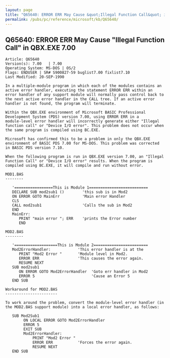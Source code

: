 ```yaml
---
layout: page
title: "Q65640: ERROR ERR May Cause &quot;Illegal Function Call&quot; in QBX.EXE 7.00"
permalink: /pubs/pc/reference/microsoft/kb/Q65640/
---
```


## Q65640: ERROR ERR May Cause &quot;Illegal Function Call&quot; in QBX.EXE 7.00

	Article: Q65640
	Version(s): 7.00   | 7.00
	Operating System: MS-DOS | OS/2
	Flags: ENDUSER | SR# S900827-59 buglist7.00 fixlist7.10
	Last Modified: 20-SEP-1990
	
	In a multiple-module program in which each of the modules contains an
	active error handler, executing the statement ERROR ERR within an
	error handler of any support module will normally pass control back to
	the next active error handler in the CALL tree. If an active error
	handler is not found, the program will terminate.
	
	Within the QBX.EXE environment of Microsoft BASIC Professional
	Development System (PDS) version 7.00, using ERROR ERR in a
	module-level error handler will incorrectly generate either "Illegal
	function call" or "Device I/O error". This problem does not occur when
	the same program is compiled using BC.EXE.
	
	Microsoft has confirmed this to be a problem in only the QBX.EXE
	environment of BASIC PDS 7.00 for MS-DOS. This problem was corrected
	in BASIC PDS version 7.10.
	
	When the following program is run in QBX.EXE version 7.00, an "Illegal
	Function Call" or "Device I/O error" results. When the program is
	compiled using BC.EXE, it will compile and run without error.
	
	MOD1.BAS
	--------
	
	   '=================This is Module 1==========================
	   DECLARE SUB mod2sub1 ()        'this sub is in Mod2
	   ON ERROR GOTO MainErr          'Main error Handler
	   CLS
	   CALL mod2sub1                  'Calls the sub in Mod2
	   END
	   MainErr:
	      PRINT "main error "; ERR    'prints the Error number
	      END
	
	MOD2.BAS
	--------
	
	   '===================This is Module 2========================
	   Mod2ErrorHandler:            'This error handler is at the
	      PRINT "Mod2 Error "       'Module level in Mod2.
	      ERROR ERR                 'This causes the error again.
	      RESUME NEXT
	   SUB mod2sub1
	      ON ERROR GOTO Mod2ErrorHandler  'Goto err handler in Mod2
	      ERROR 5                         'Cause an Error 5
	   END SUB
	
	Workaround for MOD2.BAS
	-----------------------
	
	To work around the problem, convert the module-level error handler (in
	the MOD2.BAS support module) into a local error handler, as follows:
	
	   SUB Mod2Sub1
	        ON LOCAL ERROR GOTO Mod2ErrorHandler
	        ERROR 5
	        EXIT SUB
	        Mod2ErrorHandler:
	            PRINT "Mod2 Error "
	            ERROR ERR           'Forces the error again.
	            RESUME NEXT
	   END SUB
